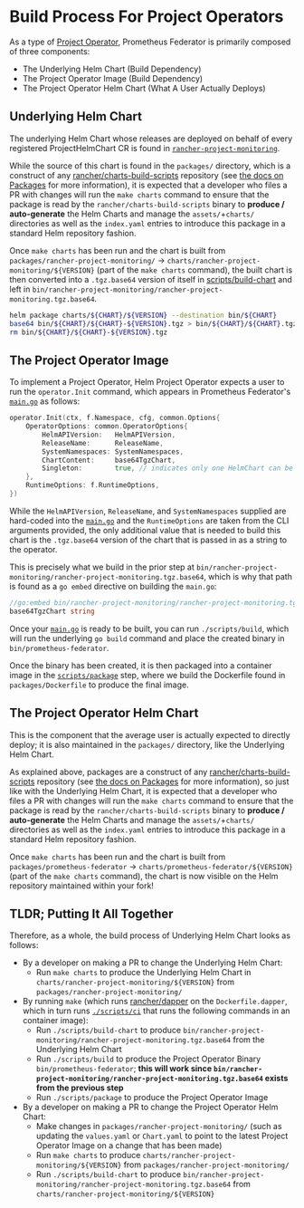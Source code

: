 # Build Process For Project Operators

As a type of [Project Operator](https://github.com/rancher/helm-project-operator), Prometheus Federator is primarily composed of three components:
- The Underlying Helm Chart (Build Dependency)
- The Project Operator Image (Build Dependency)
- The Project Operator Helm Chart (What A User Actually Deploys)

## Underlying Helm Chart

The underlying Helm Chart whose releases are deployed on behalf of every registered ProjectHelmChart CR is found in [`rancher-project-monitoring`](../packages/rancher-project-monitoring/).

While the source of this chart is found in the `packages/` directory, which is a construct of any [rancher/charts-build-scripts](https://github.com/rancher/charts-build-scripts) repository (see [the docs on Packages](https://github.com/rancher/charts-build-scripts/blob/master/templates/template/docs/packages.md) for more information), it is expected that a developer who files a PR with changes will run the `make charts` command to ensure that the package is read by the `rancher/charts-build-scripts` binary to **produce / auto-generate** the Helm Charts and manage the `assets/`+`charts/` directories as well as the `index.yaml` entries to introduce this package in a standard Helm repository fashion.

Once `make charts` has been run and the chart is built from `packages/rancher-project-monitoring/` -> `charts/rancher-project-monitoring/${VERSION}` (part of the `make charts` command), the built chart is then converted into a `.tgz.base64` version of itself in [scripts/build-chart](../../scripts/build-chart) and left in `bin/rancher-project-monitoring/rancher-project-monitoring.tgz.base64`.

```bash
helm package charts/${CHART}/${VERSION} --destination bin/${CHART}
base64 bin/${CHART}/${CHART}-${VERSION}.tgz > bin/${CHART}/${CHART}.tgz.base64
rm bin/${CHART}/${CHART}-${VERSION}.tgz
```

## The Project Operator Image

To implement a Project Operator, Helm Project Operator expects a user to run the `operator.Init` command, which appears in Prometheus Federator's [`main.go`](../../main.go) as follows:

```go
operator.Init(ctx, f.Namespace, cfg, common.Options{
    OperatorOptions: common.OperatorOptions{
        HelmAPIVersion:   HelmAPIVersion,
        ReleaseName:      ReleaseName,
        SystemNamespaces: SystemNamespaces,
        ChartContent:     base64TgzChart,
        Singleton:        true, // indicates only one HelmChart can be registered per project defined
    },
    RuntimeOptions: f.RuntimeOptions,
})
```

While the `HelmAPIVersion`, `ReleaseName`, and `SystemNamespaces` supplied are hard-coded into the [`main.go`](../../main.go) and the `RuntimeOptions` are taken from the CLI arguments provided, the only additional value that is needed to build this chart is the `.tgz.base64` version of the chart that is passed in as a string to the operator.

This is precisely what we build in the prior step at `bin/rancher-project-monitoring/rancher-project-monitoring.tgz.base64`, which is why that path is found as a `go embed` directive on building the `main.go`:

```go
//go:embed bin/rancher-project-monitoring/rancher-project-monitoring.tgz.base64
base64TgzChart string
```

Once your [`main.go`](../../main.go) is ready to be built, you can run `./scripts/build`, which will run the underlying `go build` command and place the created binary in `bin/prometheus-federator`.

Once the binary has been created, it is then packaged into a container image in the [`scripts/package`](../../scripts/package) step, where we build the Dockerfile found in `packages/Dockerfile` to produce the final image.

## The Project Operator Helm Chart

This is the component that the average user is actually expected to directly deploy; it is also maintained in the `packages/` directory, like the Underlying Helm Chart.

As explained above, packages are a construct of any [rancher/charts-build-scripts](https://github.com/rancher/charts-build-scripts) repository (see [the docs on Packages](https://github.com/rancher/charts-build-scripts/blob/master/templates/template/docs/packages.md) for more information), so just like with the Underlying Helm Chart, it is expected that a developer who files a PR with changes will run the `make charts` command to ensure that the package is read by the `rancher/charts-build-scripts` binary to **produce / auto-generate** the Helm Charts and manage the `assets/`+`charts/` directories as well as the `index.yaml` entries to introduce this package in a standard Helm repository fashion.

Once `make charts` has been run and the chart is built from `packages/prometheus-federator` -> `charts/prometheus-federator/${VERSION}` (part of the `make charts` command), the chart is now visible on the Helm repository maintained within your fork!

## TLDR; Putting It All Together

Therefore, as a whole, the build process of Underlying Helm Chart looks as follows:
- By a developer on making a PR to change the Underlying Helm Chart:
    - Run `make charts` to produce the Underlying Helm Chart in `charts/rancher-project-monitoring/${VERSION}` from `packages/rancher-project-monitoring/`
- By running `make` (which runs [rancher/dapper](https://github.com/rancher/dapper) on the `Dockerfile.dapper`, which in turn runs [`./scripts/ci`](../../scripts/ci) that runs the following commands in an container image):
    - Run `./scripts/build-chart` to produce `bin/rancher-project-monitoring/rancher-project-monitoring.tgz.base64` from the Underlying Helm Chart
    - Run `./scripts/build` to produce the Project Operator Binary `bin/prometheus-federator`; **this will work since `bin/rancher-project-monitoring/rancher-project-monitoring.tgz.base64` exists from the previous step**
    - Run `./scripts/package` to produce the Project Operator Image
- By a developer on making a PR to change the Project Operator Helm Chart:
    - Make changes in `packages/rancher-project-monitoring/` (such as updating the `values.yaml` or `Chart.yaml` to point to the latest Project Operator Image on a change that has been made)
    - Run `make charts` to produce `charts/rancher-project-monitoring/${VERSION}` from `packages/rancher-project-monitoring/`
    - Run `./scripts/build-chart` to produce `bin/rancher-project-monitoring/rancher-project-monitoring.tgz.base64` from `charts/rancher-project-monitoring/${VERSION}`
